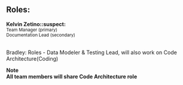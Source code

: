 <h2>Roles:</h2> 
<b>Kelvin Zetino::suspect:</b><br>
<sub>Team Manager (primary) <br> 
Documentation Lead (secondary)<br></sub>
<br>


Bradley: Roles - Data Modeler & Testing Lead, will also work on Code Architecture(Coding)






**Note**<br>
**All team members will share Code Architecture role**
